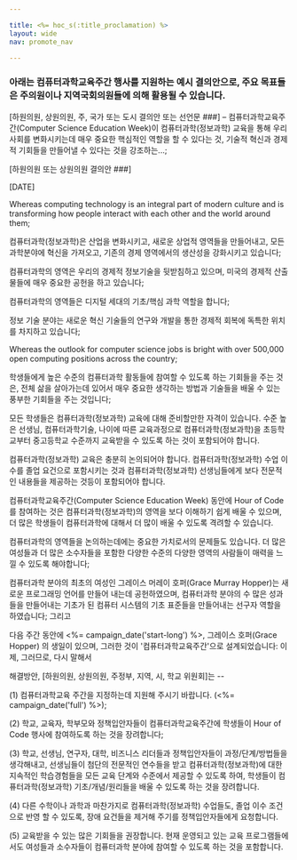 ```yaml
---

title: <%= hoc_s(:title_proclamation) %>
layout: wide
nav: promote_nav

---
```


### 아래는 컴퓨터과학교육주간 행사를 지원하는 예시 결의안으로, 주요 목표들은 주의원이나 지역국회의원들에 의해 활용될 수 있습니다.

  
[하원의원, 상원의원, 주, 국가 또는 도시 결의안 또는 선언문 ###] – 컴퓨터과학교육주간(Computer Science Education Week)이 컴퓨터과학(정보과학) 교육을 통해 우리 사회를 변화시키는데 매우 중요한 핵심적인 역할을 할 수 있다는 것, 기술적 혁신과 경제적 기회들을 만들어낼 수 있다는 것을 강조하는...;

[하원의원 또는 상원의원 결의안 ###]

[DATE]

Whereas computing technology is an integral part of modern culture and is transforming how people interact with each other and the world around them;

컴퓨터과학(정보과학)은 산업을 변화시키고, 새로운 상업적 영역들을 만들어내고, 모든 과학분야에 혁신을 가져오고, 기존의 경제 영역에서의 생산성을 강화시키고 있습니다;

컴퓨터과학의 영역은 우리의 경제적 정보기술을 뒷받침하고 있으며, 미국의 경제적 산출물들에 매우 중요한 공헌을 하고 있습니다;

컴퓨터과학의 영역들은 디지털 세대의 기초/핵심 과학 역할을 합니다;

정보 기술 분야는 새로운 혁신 기술들의 연구와 개발을 통한 경제적 회복에 독특한 위치를 차지하고 있습니다;

Whereas the outlook for computer science jobs is bright with over 500,000 open computing positions across the country;

학생들에게 높은 수준의 컴퓨터과학 활동들에 참여할 수 있도록 하는 기회들을 주는 것은, 전체 삶을 살아가는데 있어서 매우 중요한 생각하는 방법과 기술들을 배울 수 있는 풍부한 기회들을 주는 것입니다;

모든 학생들은 컴퓨터과학(정보과학) 교육에 대해 준비할만한 자격이 있습니다. 수준 높은 선생님, 컴퓨터과학기술, 나이에 따른 교육과정으로 컴퓨터과학(정보과학)을 초등학교부터 중고등학교 수준까지 교육받을 수 있도록 하는 것이 포함되어야 합니다.

컴퓨터과학(정보과학) 교육은 충분히 논의되어야 합니다. 컴퓨터과학(정보과학) 수업 이수를 졸업 요건으로 포함시키는 것과 컴퓨터과학(정보과학) 선생님들에게 보다 전문적인 내용들을 제공하는 것등이 포함되어야 합니다.

컴퓨터과학교육주간(Computer Science Education Week) 동안에 Hour of Code를 참여하는 것은 컴퓨터과학(정보과학)의 영역을 보다 이해하기 쉽게 배울 수 있으며, 더 많은 학생들이 컴퓨터과학에 대해서 더 많이 배울 수 있도록 격려할 수 있습니다.

컴퓨터과학의 영역들을 논의하는데에는 중요한 가치로서의 문제들도 있습니다. 더 많은 여성들과 더 많은 소수자들을 포함한 다양한 수준의 다양한 영역의 사람들이 매력을 느낄 수 있도록 해야합니다;

컴퓨터과학 분야의 최초의 여성인 그레이스 머레이 호퍼(Grace Murray Hopper)는 새로운 프로그래밍 언어를 만들어 내는데 공헌하였으며, 컴퓨터과학 분야의 수 많은 성과들을 만들어내는 기초가 된 컴퓨터 시스템의 기초 표준들을 만들어내는 선구자 역할을 하였습니다; 그리고

다음 주간 동안에 <%= campaign_date('start-long') %>, 그레이스 호퍼(Grace Hopper) 의 생일이 있으며, 그러한 것이 '컴퓨터과학교육주간'으로 설계되었습니다: 이제, 그러므로, 다시 말해서

해결방안, [하원의원, 상원의원, 주정부, 지역, 시, 학교 위원회]는 --

(1) 컴퓨터과학교육 주간을 지정하는데 지원해 주시기 바랍니다. (<%= campaign_date('full') %>);

(2) 학교, 교육자, 학부모와 정책입안자들이 컴퓨터과학교육주간에 학생들이 Hour of Code 행사에 참여하도록 하는 것을 장려합니다;

(3) 학교, 선생님, 연구자, 대학, 비즈니스 리더들과 정책입안자들이 과정/단계/방법들을 생각해내고, 선생님들이 첨단의 전문적인 연수들을 받고 컴퓨터과학(정보과학)에 대한 지속적인 학습경험들을 모든 교육 단계와 수준에서 제공할 수 있도록 하여, 학생들이 컴퓨터과학(정보과학) 기초/개념/원리들을 배울 수 있도록 하는 것을 장려합니다.

(4) 다른 수학이나 과학과 마찬가지로 컴퓨터과학(정보과학) 수업들도, 졸업 이수 조건으로 반영 할 수 있도록, 장애 요건들을 제거해 주기를 정책입안자들에게 요청합니다.

(5) 교육받을 수 있는 많은 기회들을 권장합니다. 현재 운영되고 있는 교육 프로그램들에서도 여성들과 소수자들이 컴퓨터과학 분야에 참여할 수 있도록 하는 것을 포함합니다.